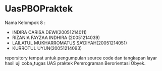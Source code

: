 # UasPBOPraktek
Nama Kelompok 8 :
-	INDIRA CARISA DEWI(20051214011)
-	RIZANIA FAYZAA INDHIRA (20051214039)
-	LAILATUL MUKHARROMATUS SA’DIYAH(20051214051)
-	KURROTUL UYUN(20051214093)

reporsitory tempat untuk pengumpulan source code dan tangkapan layar hasil uji coba_tugas UAS praktek Pemrograman Berorientasi Obyek.
